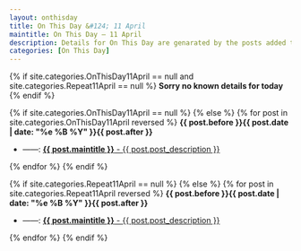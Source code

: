 ```yaml
---
layout: onthisday
title: On This Day &#124; 11 April
maintitle: On This Day — 11 April
description: Details for On This Day are genarated by the posts added to the website so the content is subject to changes/updates over time.
categories: [On This Day]
---
```


{% if site.categories.OnThisDay11April == null and site.categories.Repeat11April == null %}
<strong>Sorry no known details for today</strong>
{% endif %}

{% if site.categories.OnThisDay11April == null %}
{% else %}
{% for post in site.categories.OnThisDay11April reversed %}
<strong>{{ post.before }}{{ post.date | date: "%e %B %Y" }}{{ post.after }}</strong>
<ul>
<li> ——: <a href="{{ post.url }}"><strong>{{ post.maintitle }}</strong> - {{ post.post_description }}</a></li>
</ul>
{% endfor %}
{% endif %}

{% if site.categories.Repeat11April == null %}
{% else %}
{% for post in site.categories.Repeat11April reversed %}
<strong>{{ post.before }}{{ post.date | date: "%e %B %Y" }}{{ post.after }}</strong>
<ul>
<li> ——: <a href="{{ post.url }}"><strong>{{ post.maintitle }}</strong> - {{ post.post_description }}</a></li>
</ul>
{% endfor %}
{% endif %}
